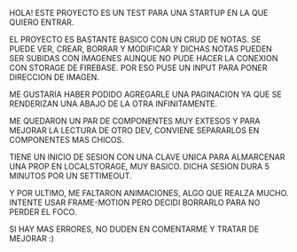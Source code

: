 HOLA! ESTE PROYECTO ES UN TEST PARA UNA STARTUP EN LA QUE QUIERO ENTRAR. 

EL PROYECTO ES BASTANTE BASICO CON UN CRUD DE NOTAS. SE PUEDE VER, CREAR, BORRAR Y MODIFICAR Y DICHAS NOTAS PUEDEN SER SUBIDAS CON IMAGENES AUNQUE NO PUDE HACER LA CONEXION CON STORAGE DE FIREBASE. POR ESO PUSE UN INPUT PARA PONER DIRECCION DE IMAGEN. 

ME GUSTARIA HABER PODIDO AGREGARLE UNA PAGINACION YA QUE SE RENDERIZAN UNA ABAJO DE LA OTRA INFINITAMENTE.

ME QUEDARON UN PAR DE COMPONENTES MUY EXTESOS Y PARA MEJORAR LA LECTURA DE OTRO DEV, CONVIENE SEPARARLOS EN COMPONENTES MAS CHICOS.

TIENE UN INICIO DE SESION CON UNA CLAVE UNICA PARA ALMARCENAR UNA PROP EN LOCALSTORAGE, MUY BASICO. DICHA SESION DURA 5 MINUTOS POR UN SETTIMEOUT.

Y POR ULTIMO, ME FALTARON ANIMACIONES, ALGO QUE REALZA MUCHO. INTENTE USAR FRAME-MOTION PERO DECIDI BORRARLO PARA NO PERDER EL FOCO.

SI HAY MAS ERRORES, NO DUDEN EN COMENTARME Y TRATAR DE MEJORAR :)
